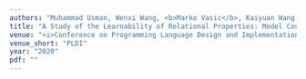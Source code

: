 ```yaml
---
authors: "Muhammad Usman, Wenxi Wang, <b>Marko Vasic</b>, Kaiyuan Wang, Haris Vikalo, Sarfraz Khurshid"
title: "A Study of the Learnability of Relational Properties: Model Counting Meets Machine Learning (MCML)"
venue: "<i>Conference on Programming Language Design and Implementation</i>"
venue_short: "PLDI"
year: "2020"
pdf: ""
---
```

